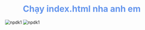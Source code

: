 <h1 style="text-align: center; color: cornflowerblue;">Chạy index.html nha anh em</h1>
<img src="https://i.imgur.com/s1O5tJb.png" alt="npdk1" />
<img src="https://i.imgur.com/krEdF7Q.png" alt="npdk1" />
